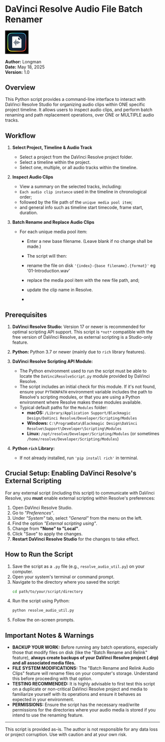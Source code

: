 # DaVinci Resolve Audio File Batch Renamer

<img src="icon.png" width="15%" />


**Author:** Longman  
**Date:** May 18, 2025  
**Version:** 1.0

## Overview

This Python script provides a command-line interface to interact with DaVinci Resolve Studio for organizing audio clips within ONE specific project timeline. It allows users to inspect audio clips, and perform batch renaming and path replacement operations, over ONE or MULTIPLE audio tracks. 

## Workflow

1. **Select Project, Timeline & Audio Track**
    - Select a project from the DaVinci Resolve project folder.
    - Select a timeline within the project.
    - Select one, multiple, or all audio tracks within the timeline.

2. **Inspect Audio Clips**
    - View a summary on the selected tracks, including:
    - `Each audio clip instance` used in the timeline in chronological order;
    - followed by the file path of the `unique media pool item`;
    - and general info such as timeline start timecode, frame start, duration.

3. **Batch Rename and Replace Audio Clips**
    - For each unique media pool item:
        -  Enter a new base filename. (Leave blank if no change shall be made.)

        - The script will then:
        - rename the file on disk `'{index}-{base filename}.{format}'` eg '01-Introduction.wav'
        - replace the media pool item with the new file path, and;
        - update the clip name in Resolve.
        - 

## Prerequisites


1.  **DaVinci Resolve Studio:** Version 17 or newer is recommended for optimal scripting API support. This script is `*not*` compatible with the free version of DaVinci Resolve, as external scripting is a Studio-only feature.

2.  **Python:** Python 3.7 or newer (mainly due to `rich` library features).

3.  **DaVinci Resolve Scripting API Module:**
    * The Python environment used to run the script must be able to locate the `DaVinciResolveScript.py` module provided by DaVinci Resolve.
    * The script includes an initial check for this module. If it's not found, ensure your `PYTHONPATH` environment variable includes the path to Resolve's scripting modules, or that you are using a Python environment where Resolve makes these modules available.
    * Typical default paths for the `Modules` folder:
        * **macOS:** `/Library/Application Support/Blackmagic Design/DaVinci Resolve/Developer/Scripting/Modules`
        * **Windows:** `C:\ProgramData\Blackmagic Design\DaVinci Resolve\Support\Developer\Scripting\Modules`
        * **Linux:** `/opt/resolve/Developer/Scripting/Modules` (or sometimes `/home/resolve/Developer/Scripting/Modules`)

4.  **Python `rich` Library:**
    * If not already installed, run `'pip install rich'` in terminal.

## Crucial Setup: Enabling DaVinci Resolve's External Scripting

For any external script (including this script) to communicate with DaVinci Resolve, you **must** enable external scripting within Resolve's preferences:

1.  Open DaVinci Resolve Studio.
2.  Go to *"Preferences"*.
3.  Under *"System"* tab, select *"General"* from the menu on the left.
5.  Find the option *"External scripting using"*.
6.  Change from **"None" to "Local"**.
7.  Click "Save" to apply the changes.
8.  **Restart DaVinci Resolve Studio** for the changes to take effect.

## How to Run the Script

1.  Save the script as a `.py` file (e.g., `resolve_audio_util.py`) on your computer.
2.  Open your system's terminal or command prompt.
3.  Navigate to the directory where you saved the script:
    ```bash
    cd path/to/your/script/directory
    ```
4.  Run the script using Python:
    ```bash
    python resolve_audio_util.py
    ```
5.  Follow the on-screen prompts.

## Important Notes & Warnings

* **BACKUP YOUR WORK:** Before running any batch operations, especially those that modify files on disk (like the "Batch Rename and Relink" feature), **always create backups of your DaVinci Resolve project (.drp) and all associated media files.**
* **FILE SYSTEM MODIFICATIONS:** The "Batch Rename and Relink Audio Clips" feature will rename files on your computer's storage. Understand this before proceeding with that option.
* **TESTING RECOMMENDED:** It is highly advisable to first test this script on a duplicate or non-critical DaVinci Resolve project and media to familiarize yourself with its operations and ensure it behaves as expected in your environment.
* **PERMISSIONS:** Ensure the script has the necessary read/write permissions for the directories where your audio media is stored if you intend to use the renaming feature.

---

This script is provided as-is. The author is not responsible for any data loss or project corruption. Use with caution and at your own risk.
